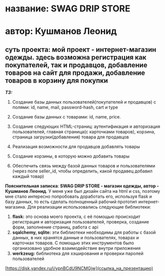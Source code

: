 # название: SWAG DRIP STORE
# автор: Кушманов Леонид

## суть проекта: мой проект - интернет-магазин одежды. здесь возможна регистрация как покупателей, так и продавцов, добавление товаров на сайт для продажи, добавление товаров в корзину для покупки

___ТЗ:___
1. Создание базы данных пользователей(покупателей и продавцов) с полями: id, name, mail, password-hash, cart и type

2. Создание базы данных с товарами: id, name, price.

3. Создание следующих HTML-страниц: аутентификация и авторизация пользователей, главная страница(с карточками товаров), корзина, страница загрузки(добавления) товара для продавцов

4. Реализация возможности для продавцов добавлять товары

5. Создание корзины, в которую можно добавить товары

6. Обеспечить связь между базой данных товаров и пользователями (через поле seller_id, чтобы определить, какой продавец добавил каждый товар)


__Пояснительная записка__: **SWAG DRIP STORE - магазин одежды, автор - Кушманов Леонид**. У меня уже был дизайн сайта на html и css, поэтому мне стало интересно попробовать доработать его, используя flask и базу данных, то есть сделать полноценный рабочий прототип интернет-магазина.
Для реализации использовались следующие библиотеки:
1. **flask:** это основа моего проекта, с её помощью происходит регистрация и авторизация пользователей, проверка, создание форм, заполнение страниц, работа с api
2. **sqalchemy, sqlite:** эти библиотеки необходимы для работы с базой данных, в них хранятся данные и пользователях, товарах и карточках товаров. С помощью этих инструментов было организовано удобное взаимодействие внутри приложения
3. **werkzeug:** библиотека для хэширования и проверки паролей пользователей

[https://disk.yandex.ru/i/ypnBCdU9NCMGjw](ссылка_на_презентацию)

